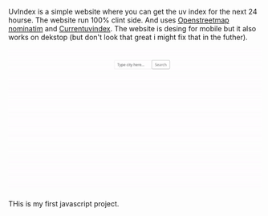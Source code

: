 UvIndex is a simple website where you can get the uv index for the next 24 hourse. 
The website run 100% clint side. And uses [Openstreetmap nominatim](https://nominatim.openstreetmap.org/) and [Currentuvindex](https://currentuvindex.com/). 
The website is desing for mobile but it also works on dekstop (but don't look that great i might fix that in the futher).

![GIF showing how UvIndex workes](Video.gif)

THis is my first javascript project.
